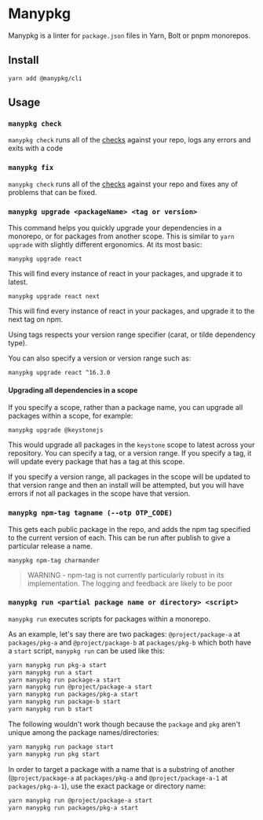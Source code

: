 # Manypkg

Manypkg is a linter for `package.json` files in Yarn, Bolt or pnpm monorepos.

## Install

```
yarn add @manypkg/cli
```

## Usage

### `manypkg check`

`manypkg check` runs all of the [checks](#checks) against your repo, logs any errors and exits with a code

### `manypkg fix`

`manypkg check` runs all of the [checks](#checks) against your repo and fixes any of problems that can be fixed.

### `manypkg upgrade <packageName> <tag or version>`

This command helps you quickly upgrade your dependencies in a monorepo, or for packages from another scope. This is similar to `yarn upgrade` with slightly different ergonomics. At its most basic:

`manypkg upgrade react`

This will find every instance of react in your packages, and upgrade it to latest.

`manypkg upgrade react next`

This will find every instance of react in your packages, and upgrade it to the next tag on npm.

Using tags respects your version range specifier (carat, or tilde dependency type).

You can also specify a version or version range such as:

`manypkg upgrade react ^16.3.0`

#### Upgrading all dependencies in a scope

If you specify a scope, rather than a package name, you can upgrade all packages within a scope, for example:

`manypkg upgrade @keystonejs`

This would upgrade all packages in the `keystone` scope to latest across your repository. You can specify a tag, or a version range. If you specify a tag, it will update every package that has a tag at this scope.

If you specify a version range, all packages in the scope will be updated to that version range and then an install will be attempted, but you will have errors if not all packages in the scope have that version.

### `manypkg npm-tag tagname (--otp OTP_CODE)`

This gets each public package in the repo, and adds the npm tag specified to the current version of each. This can be run after publish to give a particular release a name.

`manypkg npm-tag charmander`

> WARNING - npm-tag is not currently particularly robust in its implementation. The logging and feedback are likely to be poor

### `manypkg run <partial package name or directory> <script>`

`manypkg run` executes scripts for packages within a monorepo.

As an example, let's say there are two packages: `@project/package-a` at `packages/pkg-a` and `@project/package-b` at `packages/pkg-b` which both have a `start` script, `manypkg run` can be used like this:

```bash
yarn manypkg run pkg-a start
yarn manypkg run a start
yarn manypkg run package-a start
yarn manypkg run @project/package-a start
yarn manypkg run packages/pkg-a start
yarn manypkg run package-b start
yarn manypkg run b start
```

The following wouldn't work though because the `package` and `pkg` aren't unique among the package names/directories:

```bash
yarn manypkg run package start
yarn manypkg run pkg start
```

In order to target a package with a name that is a substring of another (`@project/package-a` at `packages/pkg-a` and `@project/package-a-1` at `packages/pkg-a-1`), use the exact package or directory name:

```bash
yarn manypkg run @project/package-a start
yarn manypkg run packages/pkg-a start
```
